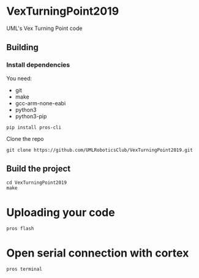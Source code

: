 # VexTurningPoint2019

UML's Vex Turning Point code


## Building
### Install dependencies
You need:
* git
* make
* gcc-arm-none-eabi
* python3
* python3-pip

```shell
pip install pros-cli
```

Clone the repo
```shell
git clone https://github.com/UMLRoboticsClub/VexTurningPoint2019.git
```

## Build the project
```shell
cd VexTurningPoint2019
make
```

# Uploading your code
```shell
pros flash
```

# Open serial connection with cortex
```shell
pros terminal
```
